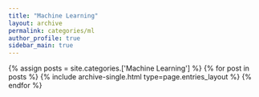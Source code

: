 ```yaml
---
title: "Machine Learning"
layout: archive
permalink: categories/ml
author_profile: true
sidebar_main: true
---
```


{% assign posts = site.categories.['Machine Learning'] %}
{% for post in posts %} {% include archive-single.html type=page.entries_layout %} {% endfor %}
